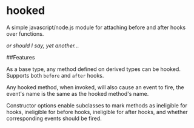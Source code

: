 # hooked
A simple javascript/node.js module for attaching before and after hooks over functions.

_or should I say, yet another..._

##Features

As a base type, any method defined on derived types can be hooked. Supports both `before` and `after` hooks.

Any hooked method, when invoked, will also cause an event to fire, the event's name is the same as the hooked method's name.

Constructor options enable subclasses to mark methods as ineligible for hooks, ineligible for before hooks, ineligible for after hooks, and whether corresponding events should be fired.
